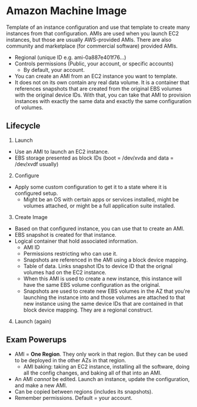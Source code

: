 # Amazon Machine Image

Template of an instance configuration and use that template to create many instances from that configuration. AMIs are used when you launch EC2 instances, but those are usually AWS-provided AMIs. There are also community and marketplace (for commercial software) provided AMIs.

- Regional (unique ID e.g. ami-0a887e401f76...)
- Controls permissions (Public, your account, or specific accounts)
  - By default, your account.
- You can create an AMI from an EC2 instance you want to template.
- It does not on its own contain any real data volume. It is a container that references snapshots that are created from the original EBS volumes with the original device IDs. With that, you can take that AMI to provision instances with exactly the same data and exactly the same configuration of volumes.

## Lifecycle

1. Launch
  - Use an AMI to launch an EC2 instance.
  - EBS storage presented as block IDs (boot = /dev/xvda and data = /dev/xvdf usually)

2. Configure
  - Apply some custom configuration to get it to a state where it is configured setup.
    - Might be an OS with certain apps or services installed, might be volumes attached, or might be a full application suite installed.

3. Create Image
  - Based on that configured instance, you can use that to create an AMI.
  - EBS snapshot is created for that instance.
  - Logical container that hold associated information.
    - AMI ID
    - Permissions restricting who can use it.
    - Snapshots are referenced in the AMI using a block device mapping.
	- Table of data. Links snapshot IDs to device ID that the orignal volumes had on the EC2 instance.
	- When this AMI is used to create a new instance, this instance will have the same EBS volume configuration as the original.
    - Snapshots are used to create new EBS volumes in the AZ that you're launching the instance into and those volumes are attached to that new instance using the same device IDs that are contained in that block device mapping. They are a regional construct.

4. Launch (again)

## Exam Powerups

- AMI = **One Region**. They only work in that region. But they can be used to be deployed in the other AZs in that region.
  - AMI baking: taking an EC2 instance, installing all the software, doing all the config changes, and baking all of that into an AMI.
- An AMI _cannot_ be edited. Launch an instance, update the configuration, and make a new AMI.
- Can be copied between regions (includes its snapshots).
- Remember permissions. Default = your account.

